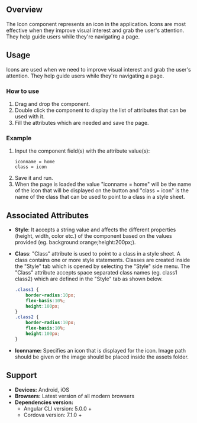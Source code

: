 ## Overview
The Icon component represents an icon in the application. Icons are most effective when they improve visual interest and grab the user's attention. They help guide users while they're navigating a page.

## Usage
Icons are used when we need to improve visual interest and grab the user's attention. They help guide users while they're navigating a page.

### How to use   
1. Drag and drop the component. 
2. Double click the component to display the list of attributes that can be used with it.
3. Fill the attributes which are needed and save the page.

### Example 
1. Input the component field(s) with the attribute value(s):
    ``` 
    iconname = home
    class = icon
    ```
2. Save it and run.
3. When the page is loaded the value "iconname = home" will be the name of the icon that will be displayed on the button and "class = icon" is the name of the class that can be used to point to a class in a style sheet.

## Associated Attributes
- **Style**: It accepts a string value and affects the different properties (height, width, color etc.) of the component based on the values provided (eg. background:orange;height:200px;).

- **Class**: "Class" attribute is used to point to a class in a style sheet. A class contains one or more style statements. Classes are created inside the "Style" tab which is opened by selecting the "Style" side menu. The "Class" attribute accepts space separated class names (eg. class1 class2) which are defined in the "Style" tab as shown below.
    ```css
    .class1 {
        border-radius:10px;
        flex-basis:10%;
        height:100px;
    }
    .class2 {
        border-radius:10px;
        flex-basis:10%;
        height:100px;
    }
    
- **Iconname:** Specifies an icon that is displayed for the icon. Image path should be given or the image should be placed inside the assets folder.

## Support
- **Devices:** Android, iOS
- **Browsers:**  Latest version of all modern browsers
- **Dependencies version:** 
    - Angular CLI version: 5.0.0 + 
    - Cordova version: 7.1.0 +
